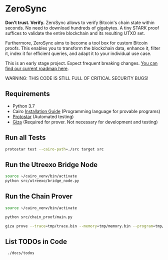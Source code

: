 # ZeroSync

**Don't trust. Verify.** ZeroSync allows to verify Bitcoin's chain state within seconds. No need to download hundreds of gigabytes. A tiny STARK proof suffices to validate the entire blockchain and its resulting UTXO set.


Furthermore, ZeroSync aims to become a tool box for custom Bitcoin proofs. This enables you to transform the blockchain data, enhance it, filter it, index it for efficient queries, and adapt it to your individual use case. 

This is an early stage project. Expect frequent breaking changes. [You can find our current roadmap here](roadmap.md).

WARNING: THIS CODE IS STILL FULL OF CRITICAL SECURITY BUGS!

## Requirements
- Python 3.7
- Cairo [Installation Guide](https://www.cairo-lang.org/docs/quickstart.html) (Programming language for provable programs)
- [Protostar](https://docs.swmansion.com/protostar/docs/tutorials/installation) (Automated testing)
- [Giza](https://github.com/maxgillett/giza) (Required for prover. Not necessary for development and testing)

## Run all Tests

```sh
protostar test --cairo-path=./src target src
```


## Run the Utreexo Bridge Node
```sh
source ~/cairo_venv/bin/activate
python src/utreexo/bridge_node.py
```


## Run the Chain Prover
```sh
source ~/cairo_venv/bin/activate
```

```sh
python src/chain_proof/main.py
```

```sh
giza prove --trace=tmp/trace.bin --memory=tmp/memory.bin --program=tmp/program.json --output=tmp/proof.bin --num-outputs=12
```

## List TODOs in Code
```sh
 ./docs/todos
```


